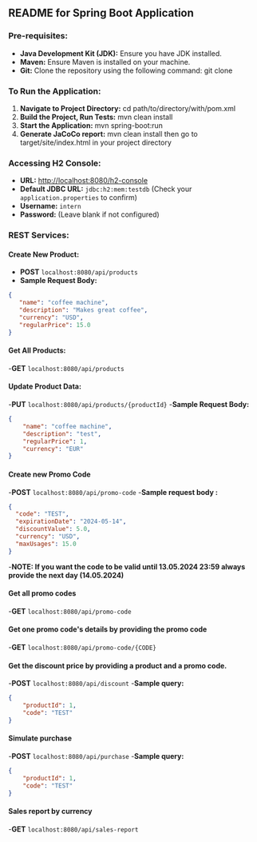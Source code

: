 ## README for Spring Boot Application

### Pre-requisites:
- **Java Development Kit (JDK):** Ensure you have JDK installed.
- **Maven:** Ensure Maven is installed on your machine.
- **Git:** Clone the repository using the following command:
git clone <repository-url>

### To Run the Application:

1. **Navigate to Project Directory:**
cd path/to/directory/with/pom.xml
2. **Build the Project, Run Tests:**
mvn clean install
3. **Start the Application:**
mvn spring-boot:run
4. **Generate JaCoCo report:**
mvn clean install
then go to target/site/index.html in your project directory

### Accessing H2 Console:

- **URL:** [http://localhost:8080/h2-console](http://localhost:8080/h2-console)
- **Default JDBC URL:** `jdbc:h2:mem:testdb` (Check your `application.properties` to confirm)
- **Username:** `intern`
- **Password:** (Leave blank if not configured)

### REST Services:

#### Create New Product:
- **POST** `localhost:8080/api/products`
- **Sample Request Body:**
```json
{
   "name": "coffee machine",
   "description": "Makes great coffee",
   "currency": "USD",
   "regularPrice": 15.0
}
```
#### Get All Products:
-**GET** `localhost:8080/api/products`
#### Update Product Data:

-**PUT** `localhost:8080/api/products/{productId}`
-**Sample Request Body:**
```json
{
    "name": "coffee machine",
    "description": "test",
    "regularPrice": 1,
    "currency": "EUR"
}
```
#### Create new Promo Code 
-**POST** `localhost:8080/api/promo-code`
-**Sample request body :**
```json
{
  "code": "TEST", 
  "expirationDate": "2024-05-14", 
  "discountValue": 5.0, 
  "currency": "USD", 
  "maxUsages": 15.0
}
```
-**NOTE: If you want the code to be valid until 13.05.2024 23:59 always provide the next day (14.05.2024)**
#### Get all promo codes
-**GET** `localhost:8080/api/promo-code`
#### Get one promo code's details by providing the promo code
-**GET** `localhost:8080/api/promo-code/{CODE}`
#### Get the discount price by providing a product and a promo code.
-**POST** `localhost:8080/api/discount`
-**Sample query:**
```json
{
    "productId": 1,
    "code": "TEST"
}
```
#### Simulate purchase
-**POST** `localhost:8080/api/purchase`
-**Sample query:**
```json
{
    "productId": 1,
    "code": "TEST"
}
```
#### Sales report by currency
-**GET** `localhost:8080/api/sales-report`
